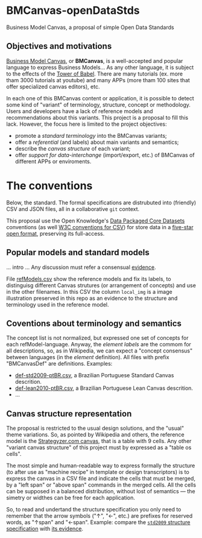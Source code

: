 # BMCanvas-openDataStds
Business Model Canvas, a proposal of simple Open Data Standards


## Objectives and motivations
[Business Model Canvas](https://en.wikipedia.org/wiki/Business_Model_Canvas), or **BMCanvas**, is a well-accepted and popular language to express Business Models... As any other language, it is subject to the effects of the [Tower of Babel](https://en.wikipedia.org/wiki/Tower_of_Babel). There are many tutorials (ex. more tham 3000 tutorials at youtube) and many APPs (more tham 100 sites that offer specialized canvas editors), etc.

In each one of this BMCanvas content or application, it is possible to detect some kind of "variant" of terminology, structure, concept or methodology. Users and developers have a lack of reference models and recommendations about this variants. This project is a proposal to fill this lack. However, the focus here is limited to the project objectives:

* promote a *standard terminology* into the BMCanvas variants;
* offer a *referential* (and labels) about main variants and semantics;
* describe the *canvas structure* of each variant;
* offer *support for data-interchange* (import/export, etc.) of BMCanvas of different APPs or enviroments.

# The conventions
Below, the standard. The formal specifications are distrubuted into (friendly) CSV and JSON files, all in a collaborative `git` context.

This proposal use the Open Knowledge's [Data Packaged Core Datasets](https://github.com/datasets) conventions (as well [W3C conventions for CSV](http://www.w3.org/TR/tabular-data-model/)) for store data in a [five-star open format](http://5stardata.info/en/), preserving its full-access.


## Popular models and standard models
... intro ... Any discussion must refer a consensual [evidence](./data/evidence).

File [refModels.csv](./data/refModels.csv) show the reference models and fix its labels, to distinguisg different Canvas strutures (or arrangement of concepts) and use in the other filenames. In this CSV the column `local_img` is a image illustration preserved in this repo as an evidence to the structure and terminology used in the reference model.

## Coventions about terminology and semantics

The concept list is not normalized, but expressed one set of concepts for each refModel-language. Anyway, the *element labels* are the commom for all descriptions, so, as in Wikipedia, we can expect a "concept consensus" between languages (in the *element* definition). All files with prefix "BMCanvasDef" are definitions.  Examples:

* [def-std2009-ptBR.csv](./data/def-lean2010-ptBR.csv), a Brazilian Portuguese Standard Canvas descrition.
* [def-lean2010-ptBR.csv](./data/def-lean2010-ptBR.csv),  a Brazilian Portuguese Lean Canvas descrition.
* ...

## Canvas structure representation
The proposal is restricted to the usual design solutions, and the "usual" theme variations. So, as pointed by Wikipedia and others, the reference model is the [Strategyzer.com canvas](https://commons.wikimedia.org/wiki/File:Business_Model_Canvas.png), that is a table with 9 cells. Any other "variant canvas structure" of this project must by expressed as a "table os cells".

The most simple and human-readable way to express formally the structure (to after use as "machine recipe" in template or design transcriptors) is to express the canvas in a CSV file and indicate the cells that must be merged, by a "left span" or "above span" commands in the merged cells. All the cells can be supposed in a balanced distribution, without lost of semantics &mdash; the simetry or widthes can be free for each application.

So, to read and undertand the structure specification you only need to remember that the arrow symbols ("↑", "←", etc.) are prefixes for reserved words, as "↑span" and "←span". Example: compare the  [`std2009` structure specification](./data/strut-std2009.csv) with [its evidence](./data/evidence/std2009.png).

